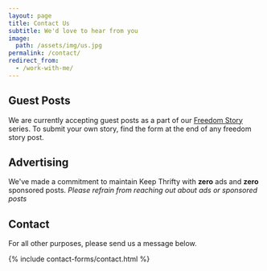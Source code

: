 ```yaml
---
layout: page
title: Contact Us
subtitle: We'd love to hear from you
image:
  path: /assets/img/us.jpg
permalink: /contact/
redirect_from:
  - /work-with-me/
---
```


## Guest Posts

We are currently accepting guest posts as a part of our [Freedom Story]({{site.url}}/freedom-stories) series. To submit your own story, find the form at the end of any freedom story post.

## Advertising

We've made a commitment to maintain Keep Thrifty with <strong>zero</strong> ads and <strong>zero</strong> sponsored posts. <em>Please refrain from reaching out about ads or sponsored posts</em>

## Contact

For all other purposes, please send us a message below.

{% include contact-forms/contact.html %}
